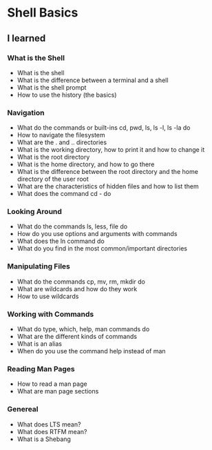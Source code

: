 # Shell Basics
## I learned


### What is the Shell
* What is the shell
* What is the difference between a terminal and a shell
* What is the shell prompt
* How to use the history (the basics)
### Navigation
* What do the commands or built-ins cd, pwd, ls, ls -l, ls -la do
* How to navigate the filesystem
* What are the . and .. directories
* What is the working directory, how to print it and how to change it
* What is the root directory
* What is the home directory, and how to go there
* What is the difference between the root directory and the home directory of the user root
* What are the characteristics of hidden files and how to list them
* What does the command cd - do
### Looking Around
* What do the commands ls, less, file do
* How do you use options and arguments with commands
* What does the ln command do
* What do you find in the most common/important directories
### Manipulating Files
* What do the commands cp, mv, rm, mkdir do
* What are wildcards and how do they work
* How to use wildcards
### Working with Commands
* What do type, which, help, man commands do
* What are the different kinds of commands
* What is an alias
* When do you use the command help instead of man
### Reading Man Pages
* How to read a man page
* What are man page sections
### Genereal
* What does LTS mean?
* What does RTFM mean?
* What is a Shebang
